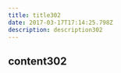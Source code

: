 ```yaml
---
title: title302
date: 2017-03-17T17:14:25.798Z
description: description302
---
```


## content302
  
